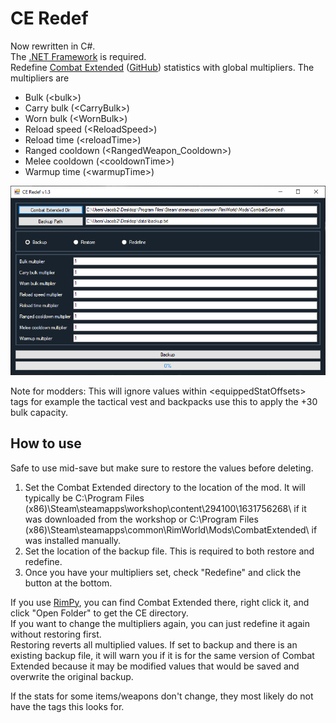 # CE Redef
Now rewritten in C#.  
The [.NET Framework](https://dotnet.microsoft.com//) is required.  
Redefine [Combat Extended](https://steamcommunity.com/workshop/filedetails/?id=1631756268) ([GitHub](https://github.com/CombatExtended-Continued/CombatExtended)) statistics with global multipliers. The multipliers are
* Bulk (\<bulk>)
* Carry bulk (\<CarryBulk>)
* Worn bulk (\<WornBulk>)
* Reload speed (\<ReloadSpeed>)
* Reload time (\<reloadTime>)
* Ranged cooldown (\<RangedWeapon_Cooldown>)
* Melee cooldown (\<cooldownTime>)
* Warmup time (\<warmupTime>)

![Screenshot](https://github.com/Jacbo1/CE-Redef/blob/main/screenshot.png?raw=true)  

Note for modders: This will ignore values within \<equippedStatOffsets> tags for example the tactical vest and backpacks use this to apply the +30 bulk capacity.

## How to use
Safe to use mid-save but make sure to restore the values before deleting.
1. Set the Combat Extended directory to the location of the mod. It will typically be C:\Program Files (x86)\Steam\steamapps\workshop\content\294100\1631756268\ if it was downloaded from the workshop or C:\Program Files (x86)\Steam\steamapps\common\RimWorld\Mods\CombatExtended\ if was installed manually.
2. Set the location of the backup file. This is required to both restore and redefine.
3. Once you have your multipliers set, check "Redefine" and click the button at the bottom.

If you use [RimPy](https://steamcommunity.com/sharedfiles/filedetails/?id=1847679158), you can find Combat Extended there, right click it, and click "Open Folder" to get the CE directory.  
If you want to change the multipliers again, you can just redefine it again without restoring first.  
Restoring reverts all multiplied values.
If set to backup and there is an existing backup file, it will warn you if it is for the same version of Combat Extended because it may be modified values that would be saved and overwrite the original backup.  
  
If the stats for some items/weapons don't change, they most likely do not have the tags this looks for.
